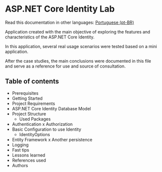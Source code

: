 # ASP.NET Core Identity Lab

Read this documentation in other languages: [Portuguese (pt-BR)](README-pt-BR.md)

Application created with the main objective of exploring the features and characteristics of the ASP.NET Core Identity.

In this application, several real usage scenarios were tested based on a mini application.

After the case studies, the main conclusions were documented in this file and serve as a reference for use and source of consultation.

## Table of contents

* Prerequisites
* Getting Started
* Project Requirements
* ASP.NET Core Identity Database Model
* Project Structure
    * Used Packages
* Authentication x Authorization
* Basic Configuration to use Identity
    * IdentityOptions
* Entity Framework x Another persistence
* Logging
* Fast tips
* Lessons learned
* References used
* Authors